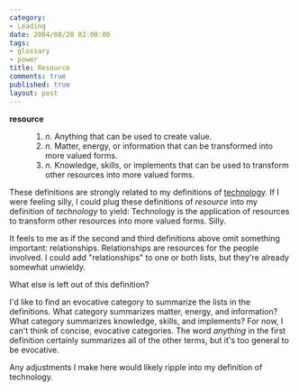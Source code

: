 ```yaml
--- 
category: 
- Leading
date: 2004/08/20 02:00:00
tags: 
- glossary
- power
title: Resource
comments: true
published: true
layout: post
---
```


<dl>
<dt>
<strong>resource</strong>
</dt>
<dd>
<ol>
<li>
<em>n.</em>  Anything that can be used to create value.</li>
<li>
<em>n.</em>  Matter, energy, or information that can be transformed into more valued forms.</li>
<li>
<em>n.</em>  Knowledge, skills, or implements that can be used to transform other resources into more valued forms.</li>
</ol>
</dd>
</dl>
<p> These definitions are strongly related to my definitions of <a href="/2004/08/technology/">technology</a>.  If I were feeling silly, I could plug these definitions of <em>resource</em> into my definition of <em>technology</em> to yield:  Technology is the application of resources to transform other resources into more valued forms.  Silly. </p>
<p> It feels to me as if the second and third definitions above omit something important: relationships.  Relationships are resources for the people involved.  I could add "relationships" to one or both lists, but they're already somewhat unwieldy. </p>
<p> What else is left out of this definition? </p>
<p> I'd like to find an evocative category to summarize the lists in the definitions.  What category summarizes matter, energy, and information?  What category summarizes knowledge, skills, and implements?  For now, I can't think of concise, evocative categories.  The word <em>anything</em> in the first definition certainly summarizes all of the other terms, but it's too general to be evocative. </p>
<p> Any adjustments I make here would likely ripple into my definition of technology. </p>

